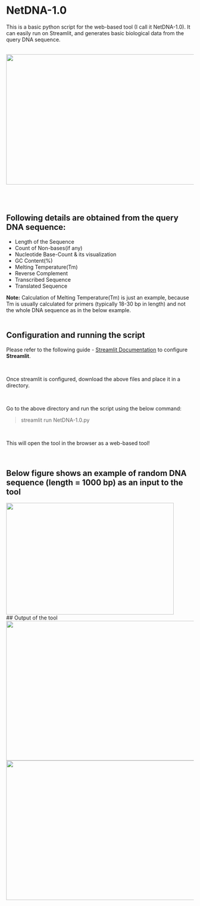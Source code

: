 # NetDNA-1.0
This is a basic python script for the web-based tool (I call it NetDNA-1.0). It can easily run on Streamlit, and generates basic biological data from the query DNA sequence.<br/><br/>

<p align = "center">
  <img src = "https://user-images.githubusercontent.com/74168582/144679110-785d104f-2806-4708-91c1-2d8019f9ddcd.jpeg" width="600" height="350">
</p>

<br/><br/>

## Following details are obtained from the query DNA sequence:
 - Length of the Sequence
 - Count of Non-bases(if any)
 - Nucleotide Base-Count & its visualization
 - GC Content(%)
 - Melting Temperature(Tm)
 - Reverse Complement
 - Transcribed Sequence
 - Translated Sequence

**Note:** Calculation of Melting Temperature(Tm) is just an example, because Tm is usually calculated for primers (typically 18-30 bp in length) and not the whole DNA sequence as in the below example.
<br/><br/>

## Configuration and running the script
Please refer to the following guide - [Streamlit Documentation](https://docs.streamlit.io/library/get-started/installation) to configure **Streamlit**.

<br/>

Once streamlit is configured, download the above files and place it in a directory.

<br/>

Go to the above directory and run the script using the below command:
> streamlit run NetDNA-1.0.py
<br/>

This will open the tool in the browser as a web-based tool!

<br/>

## Below figure shows an example of random DNA sequence (length = 1000 bp) as an input to the tool</b>

<img src = "https://user-images.githubusercontent.com/74168582/144680572-3b5c2059-12bf-4810-aab5-583d285be716.png" width="450" height="300">
<br/>
## Output of the tool

<img src="https://user-images.githubusercontent.com/74168582/144681464-a0fb438e-3e22-42d6-8003-209dd6e0a6f7.png" width="950" height="375">

<br/>

<img src="https://user-images.githubusercontent.com/74168582/144681902-14c4540e-fada-4b5c-a716-26d06a9d4bf3.png" width="950" height="375">

